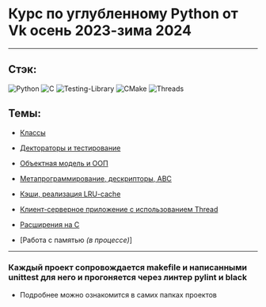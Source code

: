
# Курс по углубленному Python от Vk осень 2023-зима 2024

---
## **Стэк**:
![Python](https://img.shields.io/badge/python-3670A0?style=for-the-badge&logo=python&logoColor=ffdd54)
![C](https://img.shields.io/badge/c-%2300599C.svg?style=for-the-badge&logo=c&logoColor=white)
![Testing-Library](https://img.shields.io/badge/-TestingLibrary-%23E33332?style=for-the-badge&logo=testing-library&logoColor=white)
![CMake](https://img.shields.io/badge/CMake-%23008FBA.svg?style=for-the-badge&logo=cmake&logoColor=white)
![Threads](https://img.shields.io/badge/Threads-000000?style=for-the-badge&logo=Threads&logoColor=white)

## Темы: 


+ [Классы](https://github.com/toth3m00n/deep_python_vk/tree/main/01)

+ [Дектораторы и тестирование](https://github.com/toth3m00n/deep_python_vk/tree/main/02)

+ [Объектная модель и ООП](https://github.com/toth3m00n/deep_python_vk/tree/main/03)

+ [Метапрограммирование, дескрипторы, ABC](https://github.com/toth3m00n/deep_python_vk/tree/main/04)

+ [Кэши, реализация LRU-cache](https://github.com/toth3m00n/deep_python_vk/tree/main/05)

+ [Клиент-серверное приложение с использованием Thread](https://github.com/toth3m00n/deep_python_vk/tree/main/06)

+ [Расширения на C](https://github.com/toth3m00n/deep_python_vk/tree/main/09)

+ [Работа с памятью *(в процессе)*]

---

### Каждый проект сопровождается makefile и написанными unittest для него и прогоняется через линтер pylint и black 
- Подробнее можно ознакомится в самих папках проектов

